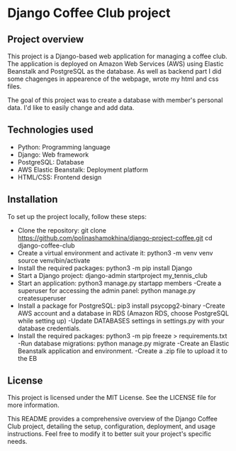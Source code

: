 # Django Coffee Club project 
## Project overview
This project is a Django-based web application for managing a coffee club. The application is deployed on Amazon Web Services (AWS) using Elastic Beanstalk and PostgreSQL as the database. As well as backend part I did some chagenges in appearence of the webpage, wrote my html and css files.

The goal of this project was to create a database with member's personal data. I'd like to easily change and add data.  

## Technologies used
- Python: Programming language
- Django: Web framework
- PostgreSQL: Database
- AWS Elastic Beanstalk: Deployment platform
- HTML/CSS: Frontend design

## Installation
To set up the project locally, follow these steps:

- Clone the repository:
git clone https://github.com/polinashamokhina/django-project-coffee.git
cd django-coffee-club
- Create a virtual environment and activate it:
python3 -m venv venv
source venv/bin/activate
- Install the required packages:
python3 -m pip install Django
- Start a Django  project:
django-admin startproject my_tennis_club
- Start an application:
python3 manage.py startapp members
-Create a superuser for accessing the admin panel:
python manage.py createsuperuser
- Install a package for PostgreSQL:
pip3 install psycopg2-binary
-Create AWS account and a database in RDS (Amazon RDS, choose PostgreSQL while setting up)
-Update DATABASES settings in settings.py with your database credentials.
- Install the required packages:
python3 -m pip freeze > requirements.txt
-Run database migrations:
python manage.py migrate
-Create an Elastic Beanstalk application and environment.
-Create a .zip file to upload it to the EB

## License
This project is licensed under the MIT License. See the LICENSE file for more information.

This README provides a comprehensive overview of the Django Coffee Club project, detailing the setup, configuration, deployment, and usage instructions. Feel free to modify it to better suit your project's specific needs.


